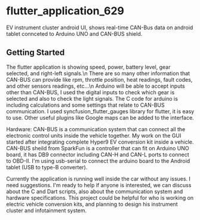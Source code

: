 # flutter_application_629

EV instrument cluster android UI, shows real-time CAN-Bus data on android tablet connceted to Arduino UNO and CAN-BUS shield. 

## Getting Started

The flutter application is showing speed, power, battery level, gear selected, and right-left signals.\n
There are so many other information that CAN-BUS can provide like rpm, throttle position, heat readings, fault codes, and other sensors readings,  etc...\n
Arduino will be able to accept inputs other than CAN-BUS, I used the digital inputs to check which gear is selected and also to check the light signals.
The C code for arduino is including calculations and some settings that relate to CAN-BUS communication.
I used syncfusion_flutter_gauges library for flutter, it is easy to use.
Other useful plugins like Google maps can be added to the interface.

Hardware:
CAN-BUS is a communication system that can connect all the electronic control units inside the vehicle together.
My work on the GUI started after integrating complete Hyper9 EV conversion kit inside a vehicle.
CAN-BUS sheild from SparkFun is a controller that can fit on Arduino UNO board, it has DB9 connector including CAN-H and CAN-L ports to connect to OBD-II.
I'm using usb-serial to connect the arduino board to the Android tablet (USB to type-B converter).

Currently the application is running well inside the car without any issues.
I need suggestions.
I'm ready to help if anyone is interested, we can discuss about the C and Dart scripts, also about the communication system and hardware specifications.
This project could be helpful for who is working on electric vehicle conversion kits, and planning to design his instrument cluster and infotainment system.